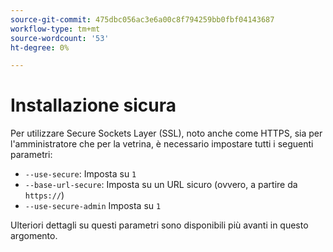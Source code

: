 ```yaml
---
source-git-commit: 475dbc056ac3e6a00c8f794259bb0fbf04143687
workflow-type: tm+mt
source-wordcount: '53'
ht-degree: 0%

---
```

# Installazione sicura

Per utilizzare Secure Sockets Layer (SSL), noto anche come HTTPS, sia per l&#39;amministratore che per la vetrina, è necessario impostare tutti i seguenti parametri:

* `--use-secure`: Imposta su `1`
* `--base-url-secure`: Imposta su un URL sicuro (ovvero, a partire da `https://`)
* `--use-secure-admin` Imposta su `1`

Ulteriori dettagli su questi parametri sono disponibili più avanti in questo argomento.

